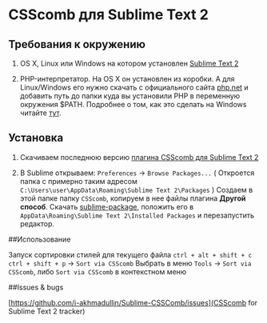 # CSScomb для Sublime Text 2

## Требования к окружению

1. OS X, Linux или Windows на котором установлен [Sublime Text 2](http://www.sublimetext.com/2)

2. PHP-интерпретатор. На OS X он установлен из коробки. А для Linux/Windows его нужно скачать с официального сайта [php.net](http://windows.php.net/download/) и добавить путь до папки куда вы установили PHP в переменную окружения $PATH. Подробнее о том, как это сделать на Windows читайте [тут](https://github.com/miripiruni/CSScomb/blob/master/src/plugins/csscomb.notepad_plus_plus/README.mkd).

## Установка

1. Скачиваем последнюю версию [плагина CSScomb для Sublime Text 2](https://github.com/i-akhmadullin/Sublime-CSSComb)

2. В Sublime открываем: `Preferences` -> `Browse Packages...` ( Откроется папка с примерно таким адресом `C:\Users\user\AppData\Roaming\Sublime Text 2\Packages` ) Создаем в этой папке папку `CSScomb`, копируем в нее файлы плагина
**Другой способ**. Скачать [sublime-package](https://github.com/i-akhmadullin/Sublime-CSSComb/downloads), положить его в `AppData\Roaming\Sublime Text 2\Installed Packages` и перезапустить редактор.


##Использование

Запуск сортировки стилей для текущего файла
`ctrl + alt + shift + c`
`ctrl + shift + p` → `Sort via CSScomb`
Выбрать в меню `Tools` → `Sort via CSScomb`, либо `Sort via CSScomb` в контекстном меню


##Issues & bugs

[https://github.com/i-akhmadullin/Sublime-CSSComb/issues](CSScomb for Sublime Text 2 tracker)